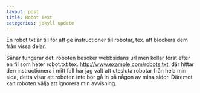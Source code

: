 ```yaml
---
layout: post
title: Robot Text
categories: jekyll update
---
```


En robot.txt är till för att ge instructioner till robotar, tex. att blockera dem från vissa delar.

Såhär fungerar det: roboten besöker webbsidans url men kollar först efter en fil som heter robot.txt tex. http://www.example.com/robots.txt, där hittar den instructionera i mitt fall har jag valt att utesluta robotar från hela min sida, detta visar att roboten inte bör gå in på någon av mina sidor. Däremot kan roboten välja att ignorera min avvisning.